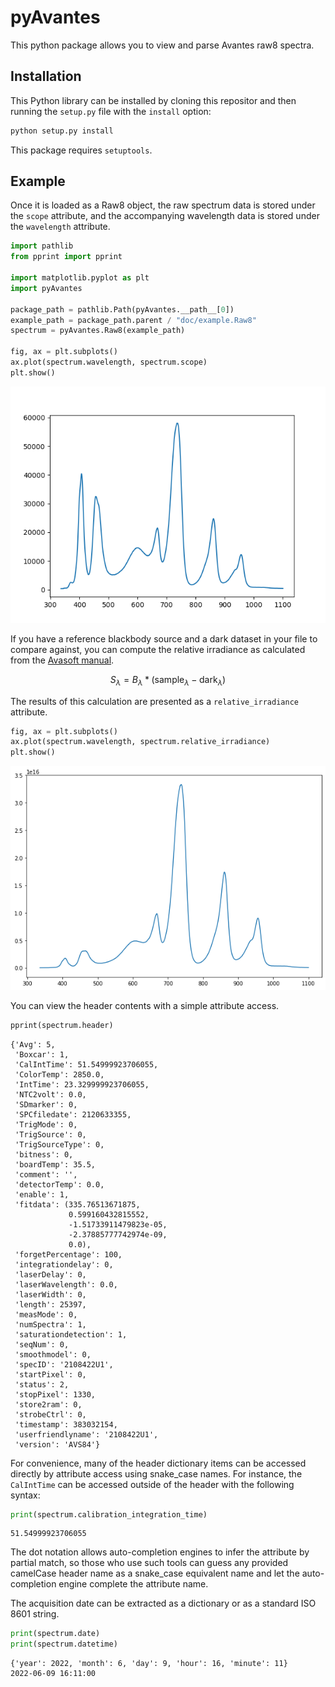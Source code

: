 # pyAvantes

This python package allows you to view and parse Avantes raw8 spectra.

## Installation

This Python library can be installed by cloning this repositor and then running the `setup.py` file with the `install` option:
```bash
python setup.py install 
```
This package requires `setuptools`. 

## Example

Once it is loaded as a Raw8 object, the raw spectrum data is stored
under the `scope` attribute, and the accompanying wavelength data is stored
under the `wavelength` attribute.

```python
import pathlib
from pprint import pprint

import matplotlib.pyplot as plt
import pyAvantes

package_path = pathlib.Path(pyAvantes.__path__[0])
example_path = package_path.parent / "doc/example.Raw8"
spectrum = pyAvantes.Raw8(example_path)

fig, ax = plt.subplots()
ax.plot(spectrum.wavelength, spectrum.scope)
plt.show()
```

![png](./doc/output_scope.png)

If you have a reference blackbody source and a dark dataset in your file to
compare against, you can compute the relative irradiance as calculated from
the [Avasoft manual][avasoft].

```math
S_\lambda = B_\lambda * (\textrm{sample}_\lambda - \textrm{dark}_\lambda )
```

The results of this calculation are presented as a `relative_irradiance`
attribute.

[avasoft]: http://www.content.mphotonics.de/AVA/AVASOFT_Manual_8.4.pdf

```python
fig, ax = plt.subplots()
ax.plot(spectrum.wavelength, spectrum.relative_irradiance)
plt.show()
```

![png](./doc/output_0_0.png)

You can view the header contents with a simple attribute access.

```python
pprint(spectrum.header)
```

```
{'Avg': 5,
 'Boxcar': 1,
 'CalIntTime': 51.54999923706055,
 'ColorTemp': 2850.0,
 'IntTime': 23.329999923706055,
 'NTC2volt': 0.0,
 'SDmarker': 0,
 'SPCfiledate': 2120633355,
 'TrigMode': 0,
 'TrigSource': 0,
 'TrigSourceType': 0,
 'bitness': 0,
 'boardTemp': 35.5,
 'comment': '',
 'detectorTemp': 0.0,
 'enable': 1,
 'fitdata': (335.76513671875,
             0.599160432815552,
             -1.51733911479823e-05,
             -2.37885777742974e-09,
             0.0),
 'forgetPercentage': 100,
 'integrationdelay': 0,
 'laserDelay': 0,
 'laserWavelength': 0.0,
 'laserWidth': 0,
 'length': 25397,
 'measMode': 0,
 'numSpectra': 1,
 'saturationdetection': 1,
 'seqNum': 0,
 'smoothmodel': 0,
 'specID': '2108422U1',
 'startPixel': 0,
 'status': 2,
 'stopPixel': 1330,
 'store2ram': 0,
 'strobeCtrl': 0,
 'timestamp': 383032154,
 'userfriendlyname': '2108422U1',
 'version': 'AVS84'}
```

For convenience, many of the header dictionary items can be accessed directly by attribute access using snake_case names. For instance, the `CalIntTime` can be accessed outside of the header with the following syntax:

```python
print(spectrum.calibration_integration_time)
```

```
51.54999923706055
```

The dot notation allows auto-completion engines to infer the attribute by
partial match, so those who use such tools can guess any provided camelCase
header name as a snake_case equivalent name and let the auto-completion
engine complete the attribute name.

The acquisition date can be extracted as a dictionary or as a standard ISO
8601 string.

```python
print(spectrum.date)
print(spectrum.datetime)
```

```
{'year': 2022, 'month': 6, 'day': 9, 'hour': 16, 'minute': 11}
2022-06-09 16:11:00
```
